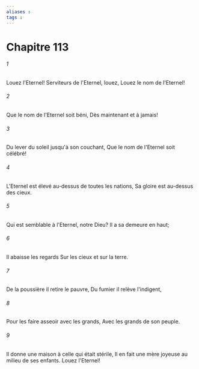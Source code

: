 ```yaml
---
aliases : 
tags : 
---
```


# Chapitre 113

###### 1
Louez l'Eternel! Serviteurs de l'Eternel, louez, Louez le nom de l'Eternel!
###### 2
Que le nom de l'Eternel soit béni, Dès maintenant et à jamais!
###### 3
Du lever du soleil jusqu'à son couchant, Que le nom de l'Eternel soit célébré!
###### 4
L'Eternel est élevé au-dessus de toutes les nations, Sa gloire est au-dessus des cieux.
###### 5
Qui est semblable à l'Eternel, notre Dieu? Il a sa demeure en haut;
###### 6
Il abaisse les regards Sur les cieux et sur la terre.
###### 7
De la poussière il retire le pauvre, Du fumier il relève l'indigent,
###### 8
Pour les faire asseoir avec les grands, Avec les grands de son peuple.
###### 9
Il donne une maison à celle qui était stérile, Il en fait une mère joyeuse au milieu de ses enfants. Louez l'Eternel!
